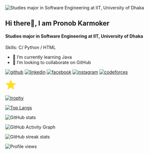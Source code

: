 ![Studies major in Software Engineering at IIT, University of Dhaka](https://scontent.fdac155-1.fna.fbcdn.net/v/t39.30808-6/314752507_1488263558346988_1802142373947930985_n.jpg?_nc_cat=100&ccb=1-7&_nc_sid=8bfeb9&_nc_eui2=AeFsUKNBcdCBVKS20shJc26wKYpZYSDeQfQpillhIN5B9P53CmKRrsOFOjgCdWexNgTCQy3BF9oHyCMN6urGGL9h&_nc_ohc=oaS8wLcbGfMAX_5N7nc&_nc_ht=scontent.fdac155-1.fna&oh=00_AfASRcb3esFupD_1xKUXEKB_nS_8qNowlce_DrddjUy-dQ&oe=63FB7132)



## Hi there👋, I am Pronob Karmoker
####             Studies major in Software Engineering at IIT, University of Dhaka



Skills: C/ Python / HTML 

- 🌱 I’m currently learning Java 
- 👯 I’m looking to collaborate on GitHub 


[<img src='https://cdn.jsdelivr.net/npm/simple-icons@3.0.1/icons/github.svg' alt='github' height='40'>](https://github.com/pronobkarmoker)  [<img src='https://cdn.jsdelivr.net/npm/simple-icons@3.0.1/icons/linkedin.svg' alt='linkedin' height='40'>](https://www.linkedin.com/in/pronob-karmoker-2a14b5247/)  [<img src='https://cdn.jsdelivr.net/npm/simple-icons@3.0.1/icons/facebook.svg' alt='facebook' height='40'>](https://www.facebook.com/suvo.suvokarmoker)  [<img src='https://cdn.jsdelivr.net/npm/simple-icons@3.0.1/icons/instagram.svg' alt='instagram' height='40'>](https://www.instagram.com/_shuvo_karmakar/)  [<img src='https://cdn.jsdelivr.net/npm/simple-icons@3.0.1/icons/codeforces.svg' alt='codeforces' height='40'>](https://codeforces.com/profile/pronob5529)  

<a href='https://stars.github.com/'><img src='https://raw.githubusercontent.com/acervenky/animated-github-badges/master/assets/starbadge.gif' width='35' height='35'></a> 

[![trophy](https://github-profile-trophy.vercel.app/?username=pronobkarmoker)](https://github.com/ryo-ma/github-profile-trophy)

[![Top Langs](https://github-readme-stats.vercel.app/api/top-langs/?username=pronobkarmoker)](https://github.com/anuraghazra/github-readme-stats)

![GitHub stats](https://github-readme-stats.vercel.app/api?username=pronobkarmoker&show_icons=true&count_private=true)  

![GitHub Activity Graph](https://activity-graph.herokuapp.com/graph?username=pronobkarmoker)  

![GitHub streak stats](https://streak-stats.demolab.com/?user=pronobkarmoker)  

![Profile views](https://gpvc.arturio.dev/pronobkarmoker)  
